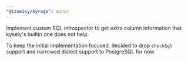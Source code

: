 ```yaml
---
"@izumisy/kyrage": minor
---
```


Implement custom SQL introspector to get extra column information that kysely's builtin one does not help.

To keep the initial implementation focused, decided to drop `checkSql` support and narrowed dialect support to PostgreSQL for now.
